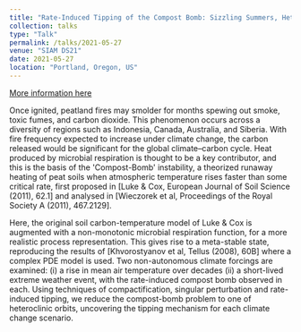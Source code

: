 ```yaml
---
title: "Rate-Induced Tipping of the Compost Bomb: Sizzling Summers, Heteroclinic Canards and Zombie Fires"
collection: talks
type: "Talk"
permalink: /talks/2021-05-27
venue: "SIAM DS21"
date: 2021-05-27
location: "Portland, Oregon, US"
---
```


[More information here](https://meetings.siam.org/sess/dsp_talk.cfm?p=113609)

Once ignited, peatland fires may smolder for months spewing out smoke, toxic fumes, and carbon dioxide. This phenomenon occurs across a diversity of regions such as Indonesia, Canada, Australia, and Siberia. With fire frequency expected to increase under climate change, the carbon released would be significant for the global climate–carbon cycle. Heat produced by microbial respiration is thought to be a key contributor, and this is the basis of the 'Compost-Bomb' instability, a theorized runaway heating of peat soils when atmospheric temperature rises faster than some critical rate, first proposed in [Luke & Cox, European Journal of Soil Science (2011), 62.1] and analysed in [Wieczorek et al, Proceedings of the Royal Society A (2011), 467.2129].

Here, the original soil carbon-temperature model of Luke & Cox is augmented with a non-monotonic microbial respiration function, for a more realistic process representation. This gives rise to a meta-stable state, reproducing the results of [Khvorostyanov et al, Tellus (2008), 60B] where a complex PDE model is used. Two non-autonomous climate forcings are examined: (i) a rise in mean air temperature over decades (ii) a short-lived extreme weather event, with the rate-induced compost bomb observed in each. Using techniques of compactification, singular perturbation and rate-induced tipping, we reduce the compost-bomb problem to one of heteroclinic orbits, uncovering the tipping mechanism for each climate change scenario.
